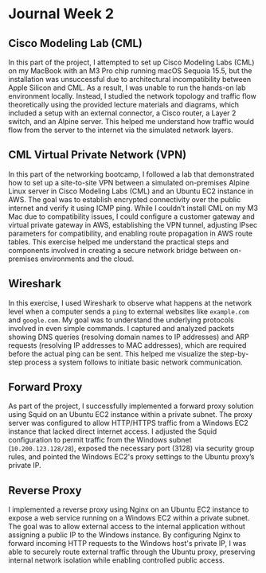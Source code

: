 # Journal Week 2 

## Cisco Modeling Lab (CML)

In this part of the project, I attempted to set up Cisco Modeling Labs (CML) on my MacBook with an M3 Pro chip running macOS Sequoia 15.5, but the installation was unsuccessful due to architectural incompatibility between Apple Silicon and CML. As a result, I was unable to run the hands-on lab environment locally. Instead, I studied the network topology and traffic flow theoretically using the provided lecture materials and diagrams, which included a setup with an external connector, a Cisco router, a Layer 2 switch, and an Alpine server. This helped me understand how traffic would flow from the server to the internet via the simulated network layers.

## CML Virtual Private Network (VPN)

In this part of the networking bootcamp, I followed a lab that demonstrated how to set up a site-to-site VPN between a simulated on-premises Alpine Linux server in Cisco Modeling Labs (CML) and an Ubuntu EC2 instance in AWS. The goal was to establish encrypted connectivity over the public internet and verify it using ICMP ping. While I couldn’t install CML on my M3 Mac due to compatibility issues, I could configure a customer gateway and virtual private gateway in AWS, establishing the VPN tunnel, adjusting IPsec parameters for compatibility, and enabling route propagation in AWS route tables. This exercise helped me understand the practical steps and components involved in creating a secure network bridge between on-premises environments and the cloud.

## Wireshark 

In this exercise, I used Wireshark to observe what happens at the network level when a computer sends a `ping` to external websites like `example.com` and `google.com`. My goal was to understand the underlying protocols involved in even simple commands. I captured and analyzed packets showing DNS queries (resolving domain names to IP addresses) and ARP requests (resolving IP addresses to MAC addresses), which are required before the actual ping can be sent. This helped me visualize the step-by-step process a system follows to initiate basic network communication.

## Forward Proxy 

As part of the project, I successfully implemented a forward proxy solution using Squid on an Ubuntu EC2 instance within a private subnet. The proxy server was configured to allow HTTP/HTTPS traffic from a Windows EC2 instance that lacked direct internet access. I adjusted the Squid configuration to permit traffic from the Windows subnet (`10.200.123.128/28`), exposed the necessary port (3128) via security group rules, and pointed the Windows EC2's proxy settings to the Ubuntu proxy’s private IP. 

## Reverse Proxy 

I implemented a reverse proxy using Nginx on an Ubuntu EC2 instance to expose a web service running on a Windows EC2 within a private subnet. The goal was to allow external access to the internal application without assigning a public IP to the Windows instance. By configuring Nginx to forward incoming HTTP requests to the Windows host's private IP, I was able to securely route external traffic through the Ubuntu proxy, preserving internal network isolation while enabling controlled public access.

